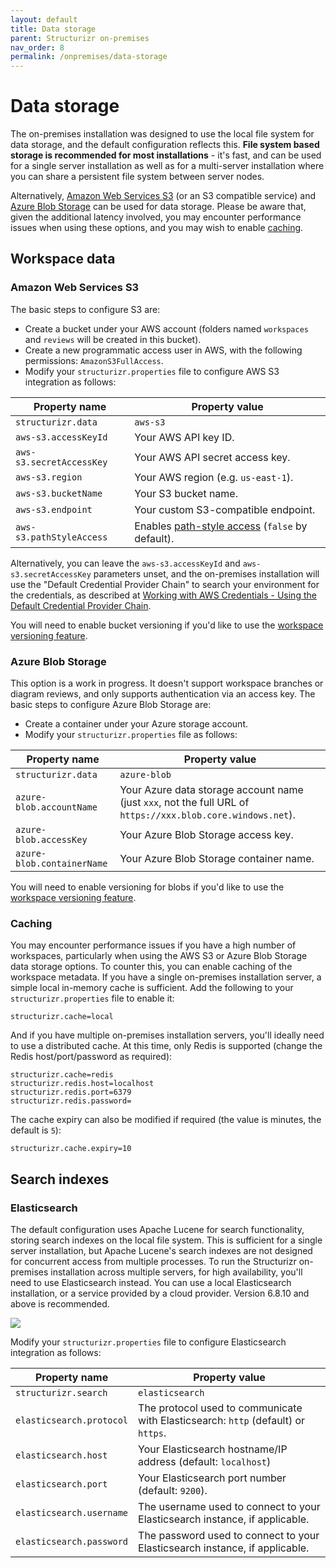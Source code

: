 ```yaml
---
layout: default
title: Data storage
parent: Structurizr on-premises
nav_order: 8
permalink: /onpremises/data-storage
---
```


# Data storage

The on-premises installation was designed to use the local file system for data storage,
and the default configuration reflects this. __File system based storage is recommended for most installations__ - it's
fast, and can be used for a single server installation as well as for a multi-server installation
where you can share a persistent file system between server nodes.

Alternatively, [Amazon Web Services S3](#amazon-web-services-s3) (or an S3 compatible service)
and [Azure Blob Storage](#azure-blob-storage) can be used for data storage.
Please be aware that, given the additional latency involved, you may encounter performance issues when using these options,
and you may wish to enable [caching](#caching).

## Workspace data

### Amazon Web Services S3

The basic steps to configure S3 are:

- Create a bucket under your AWS account (folders named `workspaces` and `reviews` will be created in this bucket).
- Create a new programmatic access user in AWS, with the following permissions: `AmazonS3FullAccess`.
- Modify your `structurizr.properties` file to configure AWS S3 integration as follows:

| Property name            | Property value                                                                                                                                 |
|--------------------------|------------------------------------------------------------------------------------------------------------------------------------------------|
| `structurizr.data`       | `aws-s3`                                                                                                                                       |
| `aws-s3.accessKeyId`     | Your AWS API key ID.                                                                                                                           |
| `aws-s3.secretAccessKey` | Your AWS API secret access key.                                                                                                                |
| `aws-s3.region`          | Your AWS region (e.g. `us-east-1`).                                                                                                            |
| `aws-s3.bucketName`      | Your S3 bucket name.                                                                                                                           |
| `aws-s3.endpoint`        | Your custom S3-compatible endpoint.                                                                                                            |
| `aws-s3.pathStyleAccess` | Enables [path-style access](https://docs.aws.amazon.com/AmazonS3/latest/userguide/VirtualHosting.html#path-style-access) (`false` by default). |

Alternatively, you can leave the `aws-s3.accessKeyId` and `aws-s3.secretAccessKey` parameters unset,
and the on-premises installation will use the "Default Credential Provider Chain" to search your environment for the credentials, as described at
[Working with AWS Credentials - Using the Default Credential Provider Chain](https://docs.aws.amazon.com/sdk-for-java/v1/developer-guide/credentials.html).

You will need to enable bucket versioning if you'd like to use the [workspace versioning feature](/onpremises/workspace-versioning).

### Azure Blob Storage

This option is a work in progress.
It doesn't support workspace branches or diagram reviews, and only supports authentication via an access key.
The basic steps to configure Azure Blob Storage are:

- Create a container under your Azure storage account.
- Modify your `structurizr.properties` file as follows:

| Property name               | Property value                                                                                                                                 |
|-----------------------------|------------------------------------------------------------------------------------------------------------------------------------------------|
| `structurizr.data`          | `azure-blob`                                                                                                                                   |
| `azure-blob.accountName`    | Your Azure data storage account name (just `xxx`, not the full URL of `https://xxx.blob.core.windows.net`).                                      |
| `azure-blob.accessKey`      | Your Azure Blob Storage access key.                                                                                                            |
| `azure-blob.containerName`  | Your Azure Blob Storage container name.                                                                                                        |

You will need to enable versioning for blobs if you'd like to use the [workspace versioning feature](/onpremises/workspace-versioning).

### Caching

You may encounter performance issues if you have a high number of workspaces, particularly when using the AWS S3 or
Azure Blob Storage data storage options. To counter this, you can enable caching of the workspace metadata.
If you have a single on-premises installation server, a simple local in-memory cache is sufficient.
Add the following to your `structurizr.properties` file to enable it:

```
structurizr.cache=local
```

And if you have multiple on-premises installation servers, you'll ideally need to use a distributed cache.
At this time, only Redis is supported (change the Redis host/port/password as required):

```
structurizr.cache=redis
structurizr.redis.host=localhost
structurizr.redis.port=6379
structurizr.redis.password=
```

The cache expiry can also be modified if required (the value is minutes, the default is `5`):

```
structurizr.cache.expiry=10
```

## Search indexes

### Elasticsearch

The default configuration uses Apache Lucene for search functionality, storing search indexes on the local file system.
This is sufficient for a single server installation, but Apache Lucene's search indexes are not designed for concurrent access from multiple processes.
To run the Structurizr on-premises installation across multiple servers, for high availability, you'll need to use Elasticsearch instead.
You can use a local Elasticsearch installation, or a service provided by a cloud provider.
Version 6.8.10 and above is recommended.

![](https://static.structurizr.com/workspace/18571/diagrams/Deployment-Example2.png)

Modify your `structurizr.properties` file to configure Elasticsearch integration as follows:

| Property name | Property value |
| ------------- | -------------- |
| `structurizr.search` | `elasticsearch` |
| `elasticsearch.protocol` | The protocol used to communicate with Elasticsearch: `http` (default) or `https`. |
| `elasticsearch.host` | Your Elasticsearch hostname/IP address (default: `localhost`) |
| `elasticsearch.port` | Your Elasticsearch port number (default: `9200`). |
| `elasticsearch.username` | The username used to connect to your Elasticsearch instance, if applicable. |
| `elasticsearch.password` | The password used to connect to your Elasticsearch instance, if applicable. |

